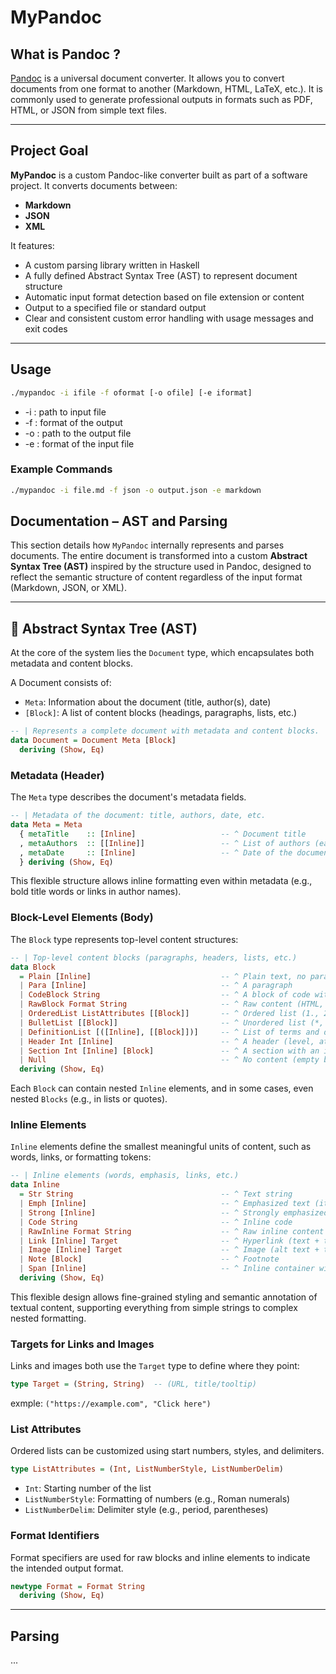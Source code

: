 # MyPandoc

## What is Pandoc ?

[Pandoc](https://pandoc.org/) is a universal document converter.
It allows you to convert documents from one format to another (Markdown, HTML, LaTeX, etc.).
It is commonly used to generate professional outputs in formats such as PDF, HTML, or JSON from simple text files.

---

## Project Goal

**MyPandoc** is a custom Pandoc-like converter built as part of a software project. It converts documents between:

- **Markdown**
- **JSON**
- **XML**

It features:

- A custom parsing library written in Haskell
- A fully defined Abstract Syntax Tree (AST) to represent document structure
- Automatic input format detection based on file extension or content
- Output to a specified file or standard output
- Clear and consistent custom error handling with usage messages and exit codes
---

## Usage

```bash
./mypandoc -i ifile -f oformat [-o ofile] [-e iformat]
```
-  -i : path to input file
-  -f : format of the output
-  -o : path to the output file
-  -e : format of the input file

### Example Commands
```bash
./mypandoc -i file.md -f json -o output.json -e markdown
```

## Documentation – AST and Parsing

This section details how `MyPandoc` internally represents and parses documents.
The entire document is transformed into a custom **Abstract Syntax Tree (AST)** inspired by the structure used in Pandoc,
designed to reflect the semantic structure of content regardless of the input format (Markdown, JSON, or XML).

---

## 🌳 Abstract Syntax Tree (AST)

At the core of the system lies the `Document` type, which encapsulates both metadata and content blocks.

A Document consists of:
- `Meta`: Information about the document (title, author(s), date)
- `[Block]`: A list of content blocks (headings, paragraphs, lists, etc.)
```haskell
-- | Represents a complete document with metadata and content blocks.
data Document = Document Meta [Block]
  deriving (Show, Eq)
```

### Metadata (Header)

The `Meta` type describes the document's metadata fields.

```haskell
-- | Metadata of the document: title, authors, date, etc.
data Meta = Meta
  { metaTitle    :: [Inline]                   -- ^ Document title
  , metaAuthors  :: [[Inline]]                 -- ^ List of authors (each a list of inline elements)
  , metaDate     :: [Inline]                   -- ^ Date of the document
  } deriving (Show, Eq)
```
This flexible structure allows inline formatting even within metadata 
(e.g., bold title words or links in author names).

### Block-Level Elements (Body)

The `Block` type represents top-level content structures:

```haskell
-- | Top-level content blocks (paragraphs, headers, lists, etc.)
data Block
  = Plain [Inline]                             -- ^ Plain text, no paragraph tag
  | Para [Inline]                              -- ^ A paragraph
  | CodeBlock String                           -- ^ A block of code with attributes
  | RawBlock Format String                     -- ^ Raw content (HTML, LaTeX, etc.)
  | OrderedList ListAttributes [[Block]]       -- ^ Ordered list (1., 2., 3., ...)
  | BulletList [[Block]]                       -- ^ Unordered list (*, -, etc.)
  | DefinitionList [([Inline], [[Block]])]     -- ^ List of terms and definitions
  | Header Int [Inline]                        -- ^ A header (level, attrs, content) optional a list of block to create section
  | Section Int [Inline] [Block]               -- ^ A section with an inline header and a list of other section in the current section
  | Null                                       -- ^ No content (empty block)
  deriving (Show, Eq)
```
Each `Block` can contain nested `Inline` elements, and in some cases, even nested `Blocks` (e.g., in lists or quotes).

### Inline Elements
`Inline` elements define the smallest meaningful units of content, such as words, links, or formatting tokens:

```haskell
-- | Inline elements (words, emphasis, links, etc.)
data Inline
  = Str String                                 -- ^ Text string
  | Emph [Inline]                              -- ^ Emphasized text (italic)
  | Strong [Inline]                            -- ^ Strongly emphasized (bold)
  | Code String                                -- ^ Inline code
  | RawInline Format String                    -- ^ Raw inline content
  | Link [Inline] Target                       -- ^ Hyperlink (text + target)
  | Image [Inline] Target                      -- ^ Image (alt text + target)
  | Note [Block]                               -- ^ Footnote
  | Span [Inline]                              -- ^ Inline container with attributes
  deriving (Show, Eq)
```
This flexible design allows fine-grained styling and semantic annotation of textual content, 
supporting everything from simple strings to complex nested formatting.

### Targets for Links and Images
Links and images both use the `Target` type to define where they point:
```haskell
type Target = (String, String)  -- (URL, title/tooltip)
```
exmple: ```("https://example.com", "Click here")```

### List Attributes

Ordered lists can be customized using start numbers, styles, and delimiters.

```haskell
type ListAttributes = (Int, ListNumberStyle, ListNumberDelim)
```
- `Int`: Starting number of the list
- `ListNumberStyle`: Formatting of numbers (e.g., Roman numerals)
- `ListNumberDelim`: Delimiter style (e.g., period, parentheses)

### Format Identifiers

Format specifiers are used for raw blocks and inline elements to indicate the intended output format.

```haskell
newtype Format = Format String
  deriving (Show, Eq)
```
---
## Parsing
...

